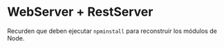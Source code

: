 # WebServer + RestServer

Recurden que deben ejecutar ```npminstall``` para reconstruir los módulos de Node.

